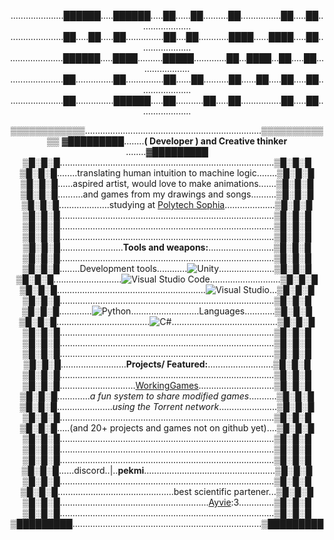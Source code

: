 
<div align="center">

.....................██████.....██████.....██......██..........██................██.....██.....................
.....................██.....██.....██...............██....██............████......████.....██.....................
.....................██████.....████..........█████.............██...████...██.....██.....................
.....................██...............██...............██......██..........██......██.....██.....██.....................
.....................██...............██████.....██...........██.....██................██.....██.....................

▒▒▒▒▒▒▒▒▒▒▒▒......................................................................▒▒▒▒▒▒▒▒▒▒▒▒
▓█████████........**( Developer ) and Creative thinker**  ........▓█████████
▒█░█░█.....................................................................................▒█░█░█
▒█░█░█........translating human intuition to machine logic........▒█░█░█
▒█░█░█......aspired artist, would love to make animations.......▒█░█░█
▒█░█░█..........and games from my drawings and songs..........▒█░█░█
▒█░█░█....................studying at [Polytech Sophia](https://polytech.univ-cotedazur.fr)....................▒█░█░█
▒█░█░█.....................................................................................▒█░█░█
▒█░█░█.....................................................................................▒█░█░█
▒█░█░█.....................................................................................▒█░█░█
▒█░█░█.........................**Tools and weapons:**..........................▒█░█░█
▒█░█░█.....................................................................................▒█░█░█
▒█░█░█........Development tools............![Unity](https://img.shields.io/badge/-Unity-000000?logo=unity&logoColor=white)......................▒█░█░█
▒█░█░█...........................![Visual Studio Code](https://custom-icon-badges.demolab.com/badge/Visual%20Studio%20Code-0078d7.svg?logo=vsc&logoColor=white)............................▒█░█░█
▒█░█░█...........................................................![Visual Studio](https://custom-icon-badges.demolab.com/badge/Visual%20Studio-5C2D91.svg?&logo=visual-studio&logoColor=white)...▒█░█░█
▒█░█░█.....................................................................................▒█░█░█
▒█░█░█.............![Python](https://img.shields.io/badge/-Python-3776AB?logo=python&logoColor=white)...........................Languages............▒█░█░█
▒█░█░█.....................................![C#](https://img.shields.io/badge/-C%23-239120?logo=csharp&logoColor=white)..........................................▒█░█░█
▒█░█░█.....................................................................................▒█░█░█
▒█░█░█.....................................................................................▒█░█░█
▒█░█░█.....................................................................................▒█░█░█
▒█░█░█..........................**Projects/ Featured:**..........................▒█░█░█
▒█░█░█.....................................................................................▒█░█░█
▒█░█░█..............................[WorkingGames](https://github.com/PekmisIndustries/workingGames)..............................▒█░█░█
▒█░█░█.............*a fun system to share modified games*...........▒█░█░█
▒█░█░█......................*using the Torrent network*.......................▒█░█░█
▒█░█░█.....................................................................................▒█░█░█
▒█░█░█.....(and 20+ projects and games not on github yet)....▒█░█░█
▒█░█░█.....................................................................................▒█░█░█
▒█░█░█.....................................................................................▒█░█░█
▒█░█░█.....................................................................................▒█░█░█
▒█░█░█......discord..|..**pekmi**....................................................▒█░█░█
▒█░█░█.....................................................................................▒█░█░█
▒█░█░█..............................................best scientific partener...▒█░█░█
▒█░█░█...........................................................[Ayvie](https://github.com/Frostingold):3..............▒█░█░█
▒█░█░█.....................................................................................▒█░█░█
▒█████████...........................................................................▒█████████

</div>
